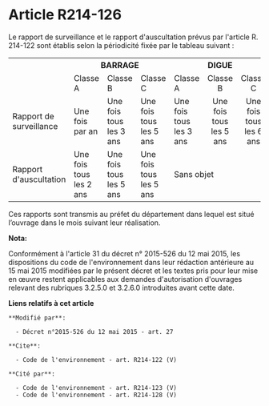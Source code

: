 # Article R214-126

Le rapport de surveillance et le rapport d'auscultation prévus par l'article R. 214-122 sont établis selon la périodicité
fixée par le tableau suivant :

<table>
  <tbody>
    <tr>
      <th> </th>
      <th colspan="3">BARRAGE</th>
      <th colspan="3">DIGUE</th>
    </tr>
    <tr>
      <td>
      </td><td>Classe A</td>
      <td>Classe B</td>
      <td>Classe C</td>
      <td>Classe A</td>
      <td align="center">Classe B</td>
      <td align="center">Classe C</td>
    </tr>
    <tr>
      <td>Rapport de surveillance</td>
      <td>Une fois par an</td>
      <td>Une fois tous les 3 ans</td>
      <td>Une fois tous les 5 ans</td>
      <td>Une fois tous les 3 ans</td>
      <td align="center">Une fois tous les 5 ans</td>
      <td align="center">Une fois tous les 6 ans</td>
    </tr>
    <tr>
      <td>Rapport d'auscultation</td>
      <td>Une fois tous les 2 ans</td>
      <td>Une fois tous les 5 ans</td>
      <td>Une fois tous les 5 ans</td>
      <td colspan="3">

Sans objet

</td>
    </tr>
  </tbody>
</table>

Ces rapports sont transmis au préfet du département dans lequel est situé l’ouvrage dans le mois suivant leur réalisation.

**Nota:**

Conformément à l'article 31 du décret n° 2015-526 du 12 mai 2015, les dispositions du code de l'environnement dans leur
rédaction antérieure au 15 mai 2015 modifiées par le présent décret et les textes pris pour leur mise en œuvre restent
applicables aux demandes d'autorisation d'ouvrages relevant des rubriques 3.2.5.0 et 3.2.6.0 introduites avant cette date.

**Liens relatifs à cet article**

	**Modifié par**:

	  - Décret n°2015-526 du 12 mai 2015 - art. 27

	**Cite**:

	  - Code de l'environnement - art. R214-122 (V)

	**Cité par**:

	  - Code de l'environnement - art. R214-123 (V)
	  - Code de l'environnement - art. R214-128 (V)
